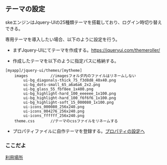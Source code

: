 ## テーマの設定

skeエンジンはJquery-UIの25種類テーマを搭載しており、ログイン時切り替えできる。

専用テーマを導入したい場合、以下のように設定を行う。
- まずJquery-UIにてテーマを作成する。https://jqueryui.com/themeroller/

- 作成したテーマを以下のように指定パスに格納する。

```
[myapp]/jquery-ui/themes/[mytheme]
	images			//imagesフォルダ内のファイルはリネームしない
		ui-bg_diagonals-thick_75_f3d8d8_40x40.png
		ui-bg_dots-small_65_a6a6a6_2x2.png
		ui-bg_glass_55_fbf8ee_1x400.png
		ui-bg_highlight-hard_100_eeeeee_1x100.png
		ui-bg_highlight-hard_100_f6f6f6_1x100.png
		ui-bg_highlight-soft_15_000080_1x100.png
		ui-icons_000080_256x240.png
		ui-icons_004276_256x240.png
		ui-icons_ffffff_256x240.png
	theme.css		//テーマのcssファイルをリネームする
```
- プロパティファイルに自作テーマを登録する。[プロパティの設定へ](properties.md)


### ここだよ
[利用場所](https://efwgrp.github.io/ske_image/svg/design.themes.svg)

